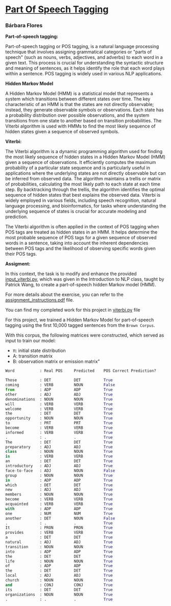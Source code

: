 # [Part Of Speech Tagging](https://github.com/BarbaraPFloresRios/IDS703_NLP_NaturalLanguageProcessing/tree/main/20231009_PartOfSpeechTagging)
### Bárbara Flores

**Part-of-speech tagging:**

Part-of-speech tagging or POS tagging, is a natural language processing technique that involves assigning grammatical categories or "parts of speech" (such as nouns, verbs, adjectives, and adverbs) to each word in a given text. This process is crucial for understanding the syntactic structure and meaning of sentences, as it helps identify the role that each word plays within a sentence. POS tagging is widely used in various NLP applications.

**Hidden Markov Model**

A Hidden Markov Model (HMM) is a statistical model that represents a system which transitions between different states over time. The key characteristic of an HMM is that the states are not directly observable; instead, they generate observable symbols or observations. Each state has a probability distribution over possible observations, and the system transitions from one state to another based on transition probabilities. The Viterbi algorithm is used with HMMs to find the most likely sequence of hidden states given a sequence of observed symbols.

**Viterbi:**

The Viterbi algorithm is a dynamic programming algorithm used for finding the most likely sequence of hidden states in a Hidden Markov Model (HMM) given a sequence of observations. It efficiently computes the maximum probability of a particular state sequence and is particularly useful in applications where the underlying states are not directly observable but can be inferred from observed data. The algorithm maintains a trellis or matrix of probabilities, calculating the most likely path to each state at each time step. By backtracking through the trellis, the algorithm identifies the optimal sequence of hidden states that best explains the observed data. Viterbi is widely employed in various fields, including speech recognition, natural language processing, and bioinformatics, for tasks where understanding the underlying sequence of states is crucial for accurate modeling and prediction.

The Viterbi algorithm is often applied in the context of POS tagging when POS tags are treated as hidden states in an HMM. It helps determine the most probable sequence of POS tags for a given sequence of observed words in a sentence, taking into account the inherent dependencies between POS tags and the likelihood of observing specific words given their POS tags.

**Assigment:**

In this context, the task is to modify and enhance the provided [input_viterbi.py](https://github.com/BarbaraPFloresRios/IDS703_NLP_NaturalLanguageProcessing/blob/main/20231009_PartOfSpeechTagging/input_viterbi.py), which was given in the Introduction to NLP class, taught by Patrick Wang, to create a part-of-speech hidden Markov model (HMM).

For more details about the exercise, you can refer to the [assignment_instructions.pdf](https://github.com/BarbaraPFloresRios/IDS703_NLP_NaturalLanguageProcessing/blob/main/20231009_PartOfSpeechTagging/assignment_instructions.pdf) file.

You can find my completed work for this project in [viterbi.py](https://github.com/BarbaraPFloresRios/IDS703_NLP_NaturalLanguageProcessing/blob/main/20231009_PartOfSpeechTagging/viterbi.py) file

For this project, we trained a Hidden Markov Model for part-of-speech tagging using the first 10,000 tagged sentences from the `Brown Corpus`.

With this corpus, the following matrices were constructed, which served as input to train our model:

- π: initial state distribution
- A: transition matrix
- B: observation matrix or emission matrix"



```python
Word           : Real POS     Predicted    POS Correct Prediction?

Those          : DET          DET          True
coming         : VERB         NOUN         False
from           : ADP          ADP          True
other          : ADJ          ADJ          True
denominations  : NOUN         NOUN         True
will           : VERB         VERB         True
welcome        : VERB         VERB         True
the            : DET          DET          True
opportunity    : NOUN         NOUN         True
to             : PRT          PRT          True
become         : VERB         VERB         True
informed       : VERB         VERB         True
.              : .            .            True
The            : DET          DET          True
preparatory    : ADJ          ADJ          True
class          : NOUN         NOUN         True
is             : VERB         VERB         True
an             : DET          DET          True
introductory   : ADJ          ADJ          True
face-to-face   : ADJ          NOUN         False
group          : NOUN         NOUN         True
in             : ADP          ADP          True
which          : DET          DET          True
new            : ADJ          ADJ          True
members        : NOUN         NOUN         True
become         : VERB         VERB         True
acquainted     : VERB         VERB         True
with           : ADP          ADP          True
one            : NUM          NUM          True
another        : DET          NOUN         False
.              : .            .            True
It             : PRON         PRON         True
provides       : VERB         VERB         True
a              : DET          DET          True
natural        : ADJ          ADJ          True
transition     : NOUN         NOUN         True
into           : ADP          ADP          True
the            : DET          DET          True
life           : NOUN         NOUN         True
of             : ADP          ADP          True
the            : DET          DET          True
local          : ADJ          ADJ          True
church         : NOUN         NOUN         True
and            : CONJ         CONJ         True
its            : DET          DET          True
organizations  : NOUN         NOUN         True
.              : .            .            True
```

